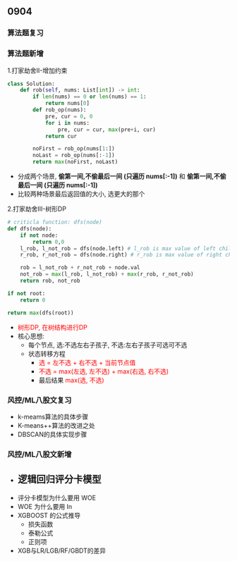 ## 0904
### 算法题复习 


### 算法题新增  
1.打家劫舍II-增加约束 
```python
class Solution:
    def rob(self, nums: List[int]) -> int:  
        if len(nums) == 0 or len(nums) == 1:
            return nums[0] 
        def rob_op(nums): 
            pre, cur = 0, 0 
            for i in nums:
                pre, cur = cur, max(pre+i, cur)  
            return cur 

        noFirst = rob_op(nums[1:]) 
        noLast = rob_op(nums[:-1]) 
        return max(noFirst, noLast)
``` 
- 分成两个场景, **偷第一间,不偷最后一间 (只遍历 nums[:-1])** 和 **偷第一间,不偷最后一间 (只遍历 nums[:-1])** 
- 比较两种场景最后返回值的大小, 选更大的那个 


2.打家劫舍III-树形DP 
```python 
# criticla function: dfs(node) 
def dfs(node): 
    if not node:
        return 0,0 
    l_rob, l_not_rob = dfs(node.left) # l_rob is max value of left child when rob 'node' (this node) 
    r_rob, r_not_rob = dfs(node.right) # r_rob is max value of right child when rob 'node' (this node) 

    rob = l_not_rob + r_not_rob + node.val 
    not_rob = max(l_rob, l_not_rob) + max(r_rob, r_not_rob) 
    return rob, not_rob  

if not root:
    return 0 

return max(dfs(root))  

``` 
- <font color="red"> 树形DP, 在树结构进行DP </font> 
- 核心思想:
    - 每个节点, 选:不选左右子孩子, 不选:左右子孩子可选可不选  
    - 状态转移方程
        - <font color="red"> 选 = 左不选 + 右不选 + 当前节点值 </font>  
        - <font color="red"> 不选 = max(左选, 左不选) + max(右选, 右不选) </font> 
        - 最后结果 <font color="red"> max(选, 不选) </font> 


### 风控/ML八股文复习   
- k-meams算法的具体步骤 
- K-means++算法的改进之处 
- DBSCAN的具体实现步骤

### 风控/ML八股文新增  
- 逻辑回归评分卡模型 
    - 
- 评分卡模型为什么要用 WOE
- WOE 为什么要用 In 
- XGBOOST 的公式推导 
    - 损失函数
    - 泰勒公式
    - 正则项 
- XGB与LR/LGB/RF/GBDT的差异 